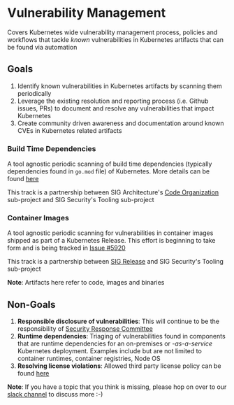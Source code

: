 # Vulnerability Management

Covers Kubernetes wide vulnerability management process, policies and workflows
that tackle *known* vulnerabilities in Kubernetes artifacts that can be found
via automation

## Goals

1. Identify known vulnerabilities in Kubernetes artifacts by scanning them
   periodically
2. Leverage the existing resolution and reporting process (i.e. Github issues, PRs)
   to document and resolve any vulnerabilities that impact Kubernetes
3. Create community driven awareness and documentation around known CVEs in
   Kubernetes related artifacts

### Build Time Dependencies

A tool agnostic periodic scanning of build time dependencies
(typically dependencies found in `go.mod` file) of Kubernetes. More details can
be found [here](build-time-dependencies.md)

This track is a partnership between SIG
Architecture's [Code Organization](https://github.com/kubernetes/community/tree/master/sig-architecture#code-organization)
sub-project and SIG Security's Tooling sub-project

### Container Images

A tool agnostic periodic scanning for vulnerabilities in container images 
shipped as part of a Kubernetes Release. This effort is beginning to take form 
and is being tracked in 
[Issue #5920](https://github.com/kubernetes/community/issues/5920)

This track is a partnership
between [SIG Release](https://github.com/kubernetes/sig-release)
and SIG Security's Tooling sub-project

**Note**: Artifacts here refer to code, images and binaries

## Non-Goals

1. **Responsible disclosure of vulnerabilities**: This will continue to be the
   responsibility
   of [Security Response Committee](https://github.com/kubernetes/community/tree/master/committee-product-security/README.md)
2. **Runtime dependencies**: Triaging of vulnerabilities found in components
   that are runtime dependencies for an on-premises or *-as-a-service*
   Kubernetes deployment. Examples include but are not limited to container
   runtimes, container registries, Node OS
3. **Resolving license violations**: Allowed third party license policy can be
   found [here](https://github.com/cncf/foundation/blob/master/allowed-third-party-license-policy.md#approved-licenses-for-allowlist)

**Note**: If you have a topic that you think is missing, please hop on over to
our
[slack channel](https://kubernetes.slack.com/messages/sig-security-tooling)
to discuss more :-)
